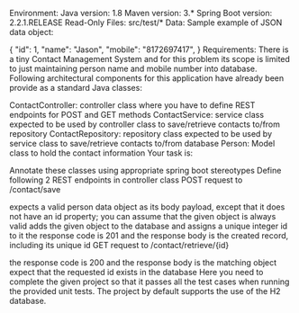 Environment:
Java version: 1.8
Maven version: 3.*
Spring Boot version: 2.2.1.RELEASE
Read-Only Files:
src/test/*
Data:
Sample example of JSON data object:

{
"id": 1,
"name": "Jason",
"mobile": "8172697417",
}
Requirements:
There is a tiny Contact Management System and for this problem its scope is limited to just maintaining person name and mobile number into database. Following architectural components for this application have already been provide as a standard Java classes:

ContactController: controller class where you have to define REST endpoints for POST and GET methods
ContactService: service class expected to be used by controller class to save/retrieve contacts to/from repository
ContactRepository: repository class expected to be used by service class to save/retrieve contacts to/from database
Person: Model class to hold the contact information
Your task is:

Annotate these classes using appropriate spring boot stereotypes
Define following 2 REST endpoints in controller class
POST request to /contact/save

expects a valid person data object as its body payload, except that it does not have an id property; you can assume that the given object is always valid
adds the given object to the database and assigns a unique integer id to it
the response code is 201 and the response body is the created record, including its unique id
GET request to /contact/retrieve/{id}

the response code is 200 and the response body is the matching object
expect that the requested id exists in the database
Here you need to complete the given project so that it passes all the test cases when running the provided unit tests. The project by default supports the use of the H2 database.